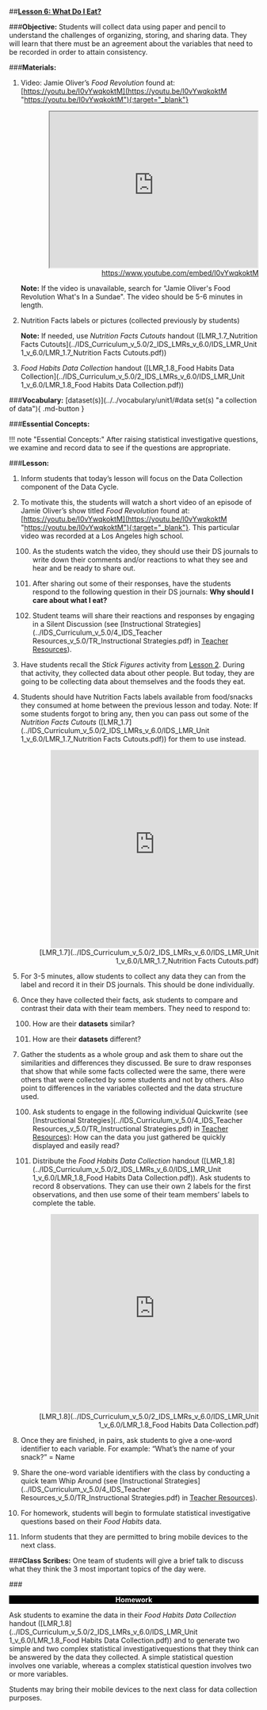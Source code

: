 ##**<u>Lesson 6: What Do I Eat?</u>**

###**Objective:**
Students will collect data using paper and pencil to understand the challenges of organizing, storing, and
sharing data. They will learn that there must be an agreement about the variables that need to be
recorded in order to attain consistency.

###**Materials:**
1. Video: Jamie Oliver’s *Food Revolution* found at:<br>
    [https://youtu.be/I0vYwqkoktM](https://youtu.be/I0vYwqkoktM "https://youtu.be/I0vYwqkoktM"){:target="_blank"}

    <div align="right"><iframe width="420" height="315"
    src="https://www.youtube.com/embed/I0vYwqkoktM" allowfullscreen>
    </iframe><br><a href="https://www.youtube.com/embed/I0vYwqkoktM">https://www.youtube.com/embed/I0vYwqkoktM</a></div>

    **Note:** If the video is unavailable, search for "Jamie Oliver's Food Revolution What's In a
    Sundae". The video should be 5-6 minutes in length.

2. Nutrition Facts labels or pictures (collected previously by students)

    **Note:** If needed, use *Nutrition Facts Cutouts* handout ([LMR_1.7_Nutrition Facts Cutouts](../IDS_Curriculum_v_5.0/2_IDS_LMRs_v_6.0/IDS_LMR_Unit 1_v_6.0/LMR_1.7_Nutrition Facts Cutouts.pdf))

3. *Food Habits Data Collection* handout ([LMR_1.8_Food Habits Data Collection](../IDS_Curriculum_v_5.0/2_IDS_LMRs_v_6.0/IDS_LMR_Unit 1_v_6.0/LMR_1.8_Food Habits Data Collection.pdf))

###**Vocabulary:**
[dataset(s)](../../vocabulary/unit1/#data set(s) "a collection of data"){ .md-button }

###**Essential Concepts:**

!!! note "Essential Concepts:"
    After raising statistical investigative questions, we examine and record data to see if the
    questions are appropriate.

###**Lesson:**
1. Inform students that today’s lesson will focus on the Data Collection component of the Data Cycle.

2. To motivate this, the students will watch a short video of an episode of Jamie Oliver’s show titled
*Food Revolution* found at: [https://youtu.be/I0vYwqkoktM](https://youtu.be/I0vYwqkoktM "https://youtu.be/I0vYwqkoktM"){:target="_blank"}. This particular video was recorded at a
Los Angeles high school.

    100. As the students watch the video, they should use their DS journals to write down their
    comments and/or reactions to what they see and hear and be ready to share out.

    100. After sharing out some of their responses, have the students respond to the following
    question in their DS journals: **Why should I care about what I eat?**

    100. Student teams will share their reactions and responses by engaging in a Silent
    Discussion (see [Instructional Strategies](../IDS_Curriculum_v_5.0/4_IDS_Teacher Resources_v_5.0/TR_Instructional Strategies.pdf) in [Teacher Resources](../download/resources.md)).

3. Have students recall the *Stick Figures* activity from [Lesson 2](lesson2.md). During that activity, they collected
data about other people. But today, they are going to be collecting data about themselves and the
foods they eat.

4. Students should have Nutrition Facts labels available from food/snacks they consumed at home
    between the previous lesson and today. Note: If some students forgot to bring any, then you can
    pass out some of the *Nutrition Facts Cutouts* ([LMR_1.7](../IDS_Curriculum_v_5.0/2_IDS_LMRs_v_6.0/IDS_LMR_Unit 1_v_6.0/LMR_1.7_Nutrition Facts Cutouts.pdf)) for them to use instead.

    <div align="right"><iframe src="https://docs.google.com/viewerng/viewer?url=https://ids-curriculum.idsucla.org/IDS_Curriculum_v_5.0/2_IDS_LMRs_v_6.0/IDS_LMR_Unit 1_v_6.0/LMR_1.7_Nutrition Facts Cutouts.pdf&embedded=true" style=" width:420px;height:400px;" frameborder="0"></iframe><br>[LMR_1.7](../IDS_Curriculum_v_5.0/2_IDS_LMRs_v_6.0/IDS_LMR_Unit 1_v_6.0/LMR_1.7_Nutrition Facts Cutouts.pdf)</div>

5. For 3-5 minutes, allow students to collect any data they can from the label and record it in their
DS journals. This should be done individually.

6. Once they have collected their facts, ask students to compare and contrast their data with their
team members. They need to respond to:

    100. How are their **datasets** similar?

    100. How are their **datasets** different?

7. Gather the students as a whole group and ask them to share out the similarities and differences
they discussed. Be sure to draw responses that show that while some facts collected were the
same, there were others that were collected by some students and not by others. Also point to
differences in the variables collected and the data structure used.

    100. Ask students to engage in the following individual Quickwrite (see [Instructional Strategies](../IDS_Curriculum_v_5.0/4_IDS_Teacher Resources_v_5.0/TR_Instructional Strategies.pdf)
    in [Teacher Resources](../download/resources.md)): How can the data you just gathered be quickly displayed and
    easily read? 

    100. Distribute the *Food Habits Data Collection* handout ([LMR_1.8](../IDS_Curriculum_v_5.0/2_IDS_LMRs_v_6.0/IDS_LMR_Unit 1_v_6.0/LMR_1.8_Food Habits Data Collection.pdf)). Ask students to record 8
    observations. They can use their own 2 labels for the first observations, and then use
    some of their team members’ labels to complete the table.
    <div align="right"><iframe src="https://docs.google.com/viewerng/viewer?url=https://ids-curriculum.idsucla.org/IDS_Curriculum_v_5.0/2_IDS_LMRs_v_6.0/IDS_LMR_Unit 1_v_6.0/LMR_1.8_Food Habits Data Collection.pdf&embedded=true" style=" width:420px;height:400px;" frameborder="0"></iframe><br>[LMR_1.8](../IDS_Curriculum_v_5.0/2_IDS_LMRs_v_6.0/IDS_LMR_Unit 1_v_6.0/LMR_1.8_Food Habits Data Collection.pdf)</div>

8. Once they are finished, in pairs, ask students to give a one-word identifier to each variable. For
example: “What’s the name of your snack?” = Name

9. Share the one-word variable identifiers with the class by conducting a quick team Whip Around
(see [Instructional Strategies](../IDS_Curriculum_v_5.0/4_IDS_Teacher Resources_v_5.0/TR_Instructional Strategies.pdf) in [Teacher Resources](../download/resources.md)).

10. For homework, students will begin to formulate statistical investigative questions based on their *Food Habits*
data.

11. Inform students that they are permitted to bring mobile devices to the next class.

###**Class Scribes:**
One team of students will give a brief talk to discuss what they think the 3 most important topics
of the day were.

###<p style="background: black; color: white; text-align: center;">**Homework**</p>
Ask students to examine the data in their *Food Habits Data Collection* handout ([LMR_1.8](../IDS_Curriculum_v_5.0/2_IDS_LMRs_v_6.0/IDS_LMR_Unit 1_v_6.0/LMR_1.8_Food Habits Data Collection.pdf)) and to
generate two simple and two complex statistical investigativequestions that they think can be answered by the data
they collected. A simple statistical question involves one variable, whereas a complex statistical question
involves two or more variables.

Students may bring their mobile devices to the next class for data collection purposes.